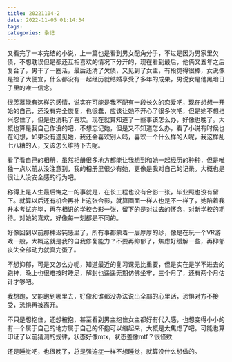 ```yaml
---
title: 20221104-2
date: 2022-11-05 01:14:34
tags:
categories: 杂记
---
```

又看完了一本完结的小说，上一篇也是看到男女配角分手，不过是因为男家里欠债，不想耽误但是都还互相喜欢的情况下分开的，现在看到最后，他俩又五年之后复合了，男干了一圈活，最后还清了欠债，又见到了女主，有段觉得很棒，女说像是捡了大便宜，什么都没有一起经历就结婚享受了多年的成果，男说女是他黑暗日子里的唯一信念。

很羡慕能有这样的感情，说实在可能是我不配有一段长久的恋爱吧，现在想想一开始的自己，还没有完全恢复，也很蠢，应该让她不开心了很多次吧，但是她不想扫兴忍住了，但是也消耗了喜欢。现在就算知道了一些事该怎么办，好像也晚了。大概也算是我自己作没的吧，不想忘记她，但是又不知道怎么办，看了小说有时候也在幻想，如果没有遇见她，我还会喜欢别人吗，喜欢一个什么样的人呢，我这样乱七八糟的人，又该怎么维持下去呢。

看了看自己的相册，虽然相册很多地方都能让我想到和她一起经历的种种，但是唯独一点以前从没注意到，我的相册里很少有她，更像是我对自己的记录。大概也是很让人没安全感的行为吧。

称得上是人生最后悔之一的事就是，在长工程也没有合影一张，毕业照也没有留下。就算以后还有机会再补上这张合影，就算画面一样人也是不一样了，她陪着我升本考试完毕，再在相识的学校合影一张，留下的是对过去的怀念，对新学校的期待。对她的喜欢，好像每一刻都是不同的。

好像回到以前那种迟钝感里了，所有事都蒙着一层厚厚的纱，像是在玩一个VR游戏一般，大概这就是我的自我修复能力？不要再抑郁了，焦虑好缓解一些，再抑郁丧失全部动力就真完蛋了。

不想抑郁，可是又怎么办呢，知道最近的复习课无比重要，但是实在是学不进去的跑神，晚上也很难按时睡足，解封也遥遥无期仿佛坐牢，三个月了，还有两个月估计才够吧。

我想跑，又能跑到哪里去，好像和谁都没办法说出全部的心里话，恐惧对方不接受，恐惧再被离开。

不只是想抱住，还想被抱，甚至看到男主抱住女主都好有代入感，也想变得小小的有一个属于自己的地方属于自己的怀抱可以缩起来，大概是太焦虑了吧。可能也算印证了以前猜测的规律，状态好像mtx，状态差像mtf？很怪欸

还是睡觉吧，也很晚了，总是强迫症一样不想睡觉，就算没什么想做的。